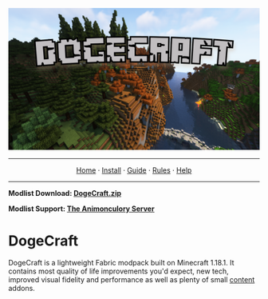 ![Dogecraft-banner](https://raw.githubusercontent.com/The-Animonculory/DogeCraft/main/images/logo.png)

---

<p align="center">
  <a href="README.md">Home</a> ·
  <a href="INSTALL.md">Install</a> ·
  <a href="GUIDE.md">Guide</a> ·
  <a href="RULES.md">Rules</a> ·
  <a href="HELP.md">Help</a>
</p>

---

**Modlist Download: [DogeCraft.zip](https://github.com/The-Animonculory/DogeCraft/releases/download/1.1.1/DogeCraft-1.1.1.zip)**

**Modlist Support: [The Animonculory Server](https://discord.gg/DffHKcszfg)**

# DogeCraft
DogeCraft is a lightweight Fabric modpack built on Minecraft 1.18.1. It contains most quality of life improvements you'd expect, new tech, improved visual fidelity and performance as well as plenty of small [content](https://github.com/The-Animonculory/DogeCraft/blob/main/GUIDE.md) addons.
